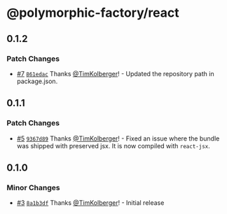 # @polymorphic-factory/react

## 0.1.2

### Patch Changes

- [#7](https://github.com/chakra-ui/polymorphic/pull/7) [`861edac`](https://github.com/chakra-ui/polymorphic/commit/861edac232bca7e0b528e2aafc60cab363506f1a) Thanks [@TimKolberger](https://github.com/TimKolberger)! - Updated the repository path in package.json.

## 0.1.1

### Patch Changes

- [#5](https://github.com/chakra-ui/polymorphic/pull/5) [`9367d89`](https://github.com/chakra-ui/polymorphic/commit/9367d89b25d787e99c783792f631ac82687d51ed) Thanks [@TimKolberger](https://github.com/TimKolberger)! - Fixed an issue where the bundle was shipped with preserved jsx. It is now compiled with `react-jsx`.

## 0.1.0

### Minor Changes

- [#3](https://github.com/chakra-ui/polymorphic/pull/3) [`8a1b3df`](https://github.com/chakra-ui/polymorphic/commit/8a1b3df45bdc25c5fb3dda42cb6c4a31234287b7) Thanks [@TimKolberger](https://github.com/TimKolberger)! - Initial release
